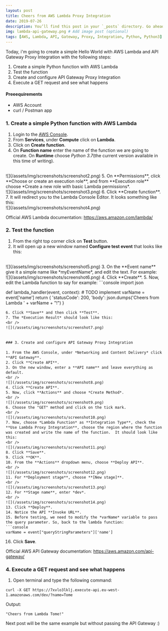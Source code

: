 ```yaml
---
layout: post
title: Cheers from AWS Lambda Proxy Integration
date: 2019-07-26
description: You’ll find this post in your `_posts` directory. Go ahead and edit it and re-build the site to see your changes. # Add post description (optional)
img: lambda-api-gateway.png # Add image post (optional)
tags: [AWS, Lambda, API, Gateway, Proxy, Integration, Python, Python3] # add tag
---
```


Today, i'm going to create a simple Hello World with AWS Lambda and API Gateway Proxy Integration with the following steps:  
1. Create a simple Python function with AWS Lambda  
2. Test the function  
3. Create and configure API Gateway Proxy Integration  
4. Execute a GET request and see what happens  

#### Preeequirements

* AWS Account
* curl / Postman app


### 1. Create a simple Python function with AWS Lambda

1. Login to the [AWS Console](https://aws.amazon.com/console/).  
2. From **Services**, under **Compute** click on **Lambda**.  
3. Click on **Create function**.  
4. On **Function name** enter the name of the function we are going to create. On **Runtime** choose *Python 3.7*(the current version available in this time of writing).  
<br />
![](/assets/img/screenshots/screenshot2.png)  
5. On **Permissions**, click **Choose or create an execution role**, and from **Execution role** choose *Create a new role with basic Lambda permissions*.  
<br />
![](/assets/img/screenshots/screenshot3.png)  
6. Click **Create function**.  
7. It will redirect you to the Lambda Console Editor.  It looks something like this:  
<br />
![](/assets/img/screenshots/screenshot4.png)  

Official AWS Lambda documentation: https://aws.amazon.com/lambda/


### 2. Test the function

1. From the right top corner click on **Test** button.  
2. It will open up a new window named **Configure test event** that looks like this:  
<br />
![](/assets/img/screenshots/screenshot5.png)  
3. On the **Event name** give it a simple name like *myEventName*, and edit the text. For example:  
<br />
![](/assets/img/screenshots/screenshot6.png)  
4. Click **Create**.  
5. Now, edit the Lambda function to say for example:  
```console  
import json

def lambda_handler(event, context):
    # TODO implement
    varName = event['name']
    return {
        'statusCode': 200,
        'body': json.dumps('Cheers from Lambda ' + varName + "!")
    }  

```  
6. Click **Save** and then click **Test**.  
7. The *Execution Result* should look like this:  
<br />
![](/assets/img/screenshots/screenshot7.png)  


### 3. Create and configure API Gateway Proxy Integration  

1. From the AWS Console, under *Networking and Content Delivery* click **API Gateway**.  
2. Click **Create API**.  
3. On the new window, enter a **API name** and leave everything as default.  
<br />
![](/assets/img/screenshots/screenshot8.png)  
4. Click **Create API**.  
5. Now, click **Actions** and choose *Create Method*.  
<br />
![](/assets/img/screenshots/screenshot9.png)  
6. Choose the "GET" method and click on the tick mark.  
<br />
![](/assets/img/screenshots/screenshot10.png)  
7. Now, choose *Lambda Function* as **Integration Type**, check the **Use Lambda Proxy Integration**, choose the region where the function was created and write the name of the function.  It should look like this:  
<br />
![](/assets/img/screenshots/screenshot11.png)  
8. Click **Save**.  
9. Click **OK**.  
10. From the **Actions** dropdown menu, choose **Deploy API**.  
<br />
![](/assets/img/screenshots/screenshot12.png)  
11. For **Deployment stage**, choose **[New stage]**.  
<br />
![](/assets/img/screenshots/screenshot13.png)  
12. For **Stage name**, enter *dev*.  
<br />
![](/assets/img/screenshots/screenshot14.png)  
13. Click **Deploy**.  
14. Notice the API **Invoke URL**.  
15. Before testing, we need to modify the *varName* variable to pass the query parameter. So, back to the lambda function:  
```console    
varName = event["queryStringParameters"]['name']
```  
16. Click **Save**.  

Official AWS API Gateway documentation: https://aws.amazon.com/api-gateway/


### 4. Execute a GET request and see what happens  

1. Open terminal and type the following command:  
```console  
curl -X GET https://7xvlo3lklj.execute-api.eu-west-1.amazonaws.com/dev/?name=Tome
```  
Output:  
```console  
"Cheers from Lambda Tome!"
```  


Next post will be the same example but without passing the API Gateway :)